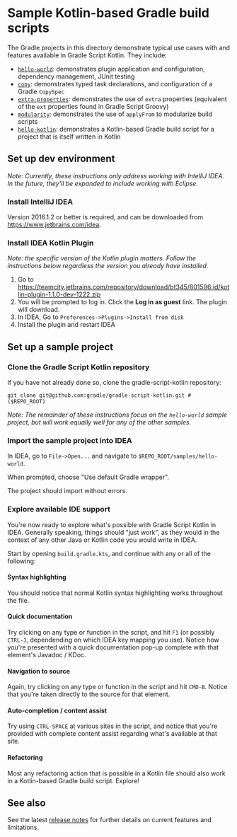 Sample Kotlin-based Gradle build scripts
========================================

The Gradle projects in this directory demonstrate typical use cases with and features available in Gradle Script Kotlin. They include:

 - [`hello-world`](hello-world): demonstrates plugin application and configuration, dependency management, JUnit testing
 - [`copy`](copy): demonstrates typed task declarations, and configuration of a Gradle `CopySpec`
 - [`extra-properties`](extra-properties): demonstrates the use of `extra` properties (equivalent of the `ext` properties found in Gradle Script Groovy)
 - [`modularity`](modularity): demonstrates the use of `applyFrom` to modularize build scripts
 - [`hello-kotlin`](hello-kotlin): demonstrates a Kotlin-based Gradle build script for a project that is itself written in Kotlin


Set up dev environment
----------------------

_Note: Currently, these instructions only address working with IntelliJ IDEA. In the future, they'll be expanded to include working with Eclipse._

### Install IntelliJ IDEA

Version 2016.1.2 or better is required, and can be downloaded from https://www.jetbrains.com/idea.

### Install IDEA Kotlin Plugin

_Note: the specific version of the Kotlin plugin matters. Follow the instructions below regardless the version you already have installed._

 1. Go to https://teamcity.jetbrains.com/repository/download/bt345/801596:id/kotlin-plugin-1.1.0-dev-1222.zip
 2. You will be prompted to log in. Click the **Log in as guest** link. The plugin will download.
 3. In IDEA, Go to `Preferences->Plugins->Install from disk`
 4. Install the plugin and restart IDEA


Set up a sample project
-----------------------

### Clone the Gradle Script Kotlin repository

If you have not already done so, clone the gradle-script-kotlin repository:

    git clone git@github.com:gradle/gradle-script-kotlin.git # ($REPO_ROOT)

_Note: The remainder of these instructions focus on the `hello-world` sample project, but will work equally well for any of the other samples._

### Import the sample project into IDEA

In IDEA, go to `File->Open...` and navigate to `$REPO_ROOT/samples/hello-world`.

When prompted, choose "Use default Gradle wrapper".

The project should import without errors.

### Explore available IDE support

You're now ready to explore what's possible with Gradle Script Kotlin in IDEA. Generally speaking, things should "just work", as they would in the context of any other Java or Kotlin code you would write in IDEA.

Start by opening `build.gradle.kts`, and continue with any or all of the following:

#### Syntax highlighting

You should notice that normal Kotlin syntax highlighting works throughout the file.

#### Quick documentation

Try clicking on any type or function in the script, and hit `F1` (or possibly `CTRL-J`, dependending on which IDEA key mapping you use). Notice how you're presented with a quick documentation pop-up complete with that element's Javadoc / KDoc.

#### Navigation to source

Again, try clicking on any type or function in the script and hit `CMD-B`. Notice that you're taken directly to the source for that element.

#### Auto-completion / content assist

Try using `CTRL-SPACE` at various sites in the script, and notice that you're provided with complete content assist regarding what's available at that site.

#### Refactoring

Most any refactoring action that is possible in a Kotlin file should also work in a Kotlin-based Gradle build script. Explore!


See also
--------

See the latest [release notes](../../../releases) for further details on current features and limitations.
